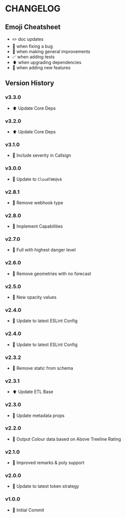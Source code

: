 # CHANGELOG

## Emoji Cheatsheet
- :pencil2: doc updates
- :bug: when fixing a bug
- :rocket: when making general improvements
- :white_check_mark: when adding tests
- :arrow_up: when upgrading dependencies
- :tada: when adding new features

## Version History

### v3.3.0

- :arrow_up: Update Core Deps

### v3.2.0

- :arrow_up: Update Core Deps

### v3.1.0

- :tada: Include severity in Callsign

### v3.0.0

- :tada: Update to `CloudTAK@v6`

### v2.8.1

- :bug: Remove webhook type

### v2.8.0

- :tada: Implement Capabilities

### v2.7.0

- :tada: Full with highest danger level

### v2.6.0

- :rocket: Remove geometries with no forecast

### v2.5.0

- :rocket: New opacity values

### v2.4.0

- :rocket: Update to latest ESLint Config

### v2.4.0

- :rocket: Update to latest ESLint Config

### v2.3.2

- :bug: Remove static from schema

### v2.3.1

- :arrow_up: Update ETL Base

### v2.3.0

- :rocket: Update metadata props

### v2.2.0

- :rocket: Output Colour data based on Above Treeline Rating

### v2.1.0

- :rocket: Improved remarks & poly support

### v2.0.0

- :rocket: Update to latest token strategy

### v1.0.0

- :tada: Initial Commit
